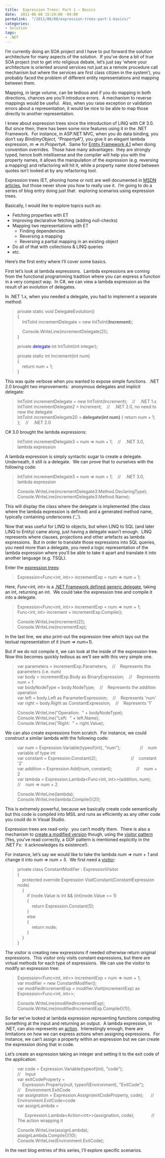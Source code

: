 ```yaml
---
title:  Expression Trees: Part 1 – Basics
date:  2011-06-08 15:24:00 -04:00
permalink:  "/2011/06/08/expression-trees-part-1-basics/"
categories:
- Solution
tags:
- .NET
---
```

<p>I’m currently doing an SOA project and I have to put forward the solution architecture for many aspects of the solution.&#160; If you’ve done a bit of true SOA project (not to get into religious debate, let’s just say ‘where your architecture is oriented around services not just as a remote procedure call mechanism but where the services are first class citizen in the system’), you probably faced the problem of different entity representations and mapping between them.</p>  <p>Mapping, in large volume, can be tedious and if you do mapping in both directions, chances are you’ll introduce errors.&#160; A mechanism to reverse mappings would be useful.&#160; Also, when you raise exception or validation errors about a representation, it would be nice to be able to map those directly to another representation.</p>  <p>I knew about expression trees since the introduction of LINQ with C# 3.0.&#160; But since then, there has been some nice features using it in the .NET Framework.&#160; For instance, in ASP.NET MVC, when you do data binding, you don’t say <em>Bind(myObject, “PropertyA”)</em>, you give it an elegant lambda expression, <em>m =&gt; m.PropertyA</em>.&#160; Same for <a href="http://vincentlauzon.wordpress.com/2011/04/21/entity-framework-4-1-series/">Entity Framework 4.1</a> when doing convention overrides.&#160; Those have many advantages:&#160; they are strongly typed, hence both intellisense and the compiler will help you with the property names, it allows the manipulation of the expression (e.g. reversing a mapping) and refactoring will hit it, while a property name stored between quotes isn’t looked at by any refactoring tool.</p>  <p>Expression trees (ET, phoning home or not) are well documented in <a href="http://msdn.microsoft.com/en-us/library/bb397951.aspx">MSDN articles</a>, but those never show you how to really use it.&#160; I’m going to do a series of blog entry doing just that:&#160; exploring scenarios using expression trees.</p>  <p>Basically, I would like to explore topics such as:</p>  <ul>   <li>Fetching properties with ET </li>    <li>Improving declarative fetching (adding null-checks) </li>    <li>Mapping two representations with ET      <ul>       <li>Finding dependencies </li>        <li>Reversing a mapping </li>        <li>Reversing a partial mapping in an existing object </li>     </ul>   </li>    <li>Do all of that with collections &amp; LINQ queries</li>    <li>etc. </li> </ul>  <p>Here’s the first entry where I’ll cover some basics.</p>  <p>First let’s look at lambda expressions.&#160; Lambda expressions are coming&#160; from the functional programming tradition where you can express a function in a very compact way.&#160; In C#, we can view a lambda expression as the result of an evolution of delegates.</p>  <p>In .NET 1.x, when you needed a delegate, you had to implement a separate method:</p>  <blockquote>   <p>private static void DelegateEvolution()      <br />{       <br />&#160;&#160;&#160; IntToInt incrementDelegate = new IntToInt(<strong>Increment</strong>); </p>    <p>&#160;&#160;&#160; Console.WriteLine(incrementDelegate(2));      <br />} </p>    <p>private <font color="#0000ff">delegate</font> int IntToInt(int integer); </p>    <p>private static int Increment(int num)      <br />{       <br />&#160;&#160;&#160; return num + 1;       <br />} </p> </blockquote>  <p>This was quite verbose when you wanted to expose simple functions.&#160; .NET 2.0 brought two improvements:&#160; anonymous delegates and implicit delegate:</p>  <blockquote>   <p>IntToInt incrementDelegate = new IntToInt(Increment);&#160;&#160;&#160; //&#160;&#160;&#160; .NET 1.x      <br />IntToInt incrementDelegate2 = Increment;&#160;&#160;&#160; //&#160;&#160;&#160; .NET 2.0, no need to new the delegate       <br />IntToInt incrementDelegate20 = <strong>delegate(int num)</strong> { return num + 1; };&#160;&#160;&#160; //&#160;&#160;&#160; .NET 2.0 </p> </blockquote>  <p>C# 3.0 brought the lambda expressions:</p>  <blockquote>   <p>IntToInt incrementDelegate3 = num =&gt; num + 1;&#160;&#160;&#160; //&#160;&#160;&#160; .NET 3.0, lambda expression</p> </blockquote>  <p>A lambda expression is simply syntactic sugar to create a delegate.&#160; Underneath, it still is a delegate.&#160; We can prove that to ourselves with the following code:</p>  <blockquote>   <p>IntToInt incrementDelegate3 = num =&gt; num + 1;&#160;&#160;&#160; //&#160;&#160;&#160; .NET 3.0, lambda expression </p>    <p>Console.WriteLine(incrementDelegate3.Method.DeclaringType);      <br />Console.WriteLine(incrementDelegate3.Method.Name); </p> </blockquote>  <p>This will display the class where the delegate is implemented (the class where the lambda expression is defined) and a generated method name, typically containing underscores (‘_’).</p>  <p>Now that was useful for LINQ to objects, but when LINQ to SQL (and later LINQ to Entity) came along, just having a delegate wasn’t enough.&#160; LINQ represents where clauses, projections and other artefacts as lambda expressions.&#160; But in order to translate those expressions into SQL queries, you need more than a delegate, you need a logic representation of the lambda expression where you’ll be able to take it apart and translate it into another language (e.g. TSQL).</p>  <p>Enter the <a href="http://msdn.microsoft.com/en-us/library/bb335710.aspx">expression trees</a>:</p>  <blockquote>   <p>Expression&lt;Func&lt;int, int&gt;&gt; incrementExp = num =&gt; num + 1; </p> </blockquote>  <p>Here, <em>Func&lt;int, int&gt;</em> is a <a href="http://msdn.microsoft.com/en-us/library/bb549151.aspx">.NET Framework defined generic delegate</a>, taking an int, returning an int.&#160; We could take the expression tree and compile it into a delegate.</p>  <blockquote>   <p>Expression&lt;Func&lt;int, int&gt;&gt; incrementExp = num =&gt; num + 1;      <br />Func&lt;int, int&gt; increment = incrementExp.Compile(); </p>    <p>Console.WriteLine(increment(2));      <br />Console.WriteLine(incrementExp); </p> </blockquote>  <p>In the last line, we also print-out the expression tree which lays out the textual representation of it (<em>num =&gt; num+1</em>).</p>  <p>But if we do not compile it, we can look at the inside of the expression tree.&#160; Now this becomes quickly tedious as we’ll see with this very simple one.</p>  <blockquote>   <p>var parameters = incrementExp.Parameters;&#160;&#160;&#160; //&#160;&#160;&#160; Represents the parameters (i.e. num)      <br />var body = incrementExp.Body as BinaryExpression;&#160;&#160;&#160; //&#160;&#160;&#160; Represents num + 1       <br />var bodyNodeType = body.NodeType;&#160;&#160;&#160; //&#160;&#160;&#160; Represents the addition operation       <br />var left = body.Left as ParameterExpression;&#160;&#160;&#160; //&#160;&#160;&#160; Represents 'num'       <br />var right = body.Right as ConstantExpression;&#160;&#160;&#160; //&#160;&#160;&#160; Represents '1' </p>    <p>Console.WriteLine(&quot;Operation:&#160; &quot; + bodyNodeType);      <br />Console.WriteLine(&quot;Left:&#160; &quot; + left.Name);       <br />Console.WriteLine(&quot;Right:&#160; &quot; + right.Value); </p> </blockquote>  <p>We can also create expressions from scratch.&#160; For instance, we could construct a similar lambda with the following code:</p>  <blockquote>   <p>var num = Expression.Variable(typeof(int), &quot;num&quot;);&#160;&#160;&#160;&#160;&#160;&#160;&#160;&#160;&#160;&#160;&#160;&#160;&#160;&#160;&#160; //&#160;&#160;&#160; num variable of type int      <br />var constant = Expression.Constant(2);&#160;&#160;&#160;&#160;&#160;&#160;&#160;&#160;&#160;&#160;&#160;&#160;&#160;&#160;&#160;&#160;&#160;&#160;&#160;&#160;&#160;&#160;&#160;&#160;&#160;&#160;&#160; //&#160;&#160;&#160; constant '2'       <br />var addition = Expression.Add(num, constant);&#160;&#160;&#160;&#160;&#160;&#160;&#160;&#160;&#160;&#160;&#160;&#160;&#160;&#160;&#160;&#160;&#160;&#160;&#160; //&#160;&#160;&#160; num + 2       <br />var lambda = Expression.Lambda&lt;Func&lt;int, int&gt;&gt;(addition, num);&#160;&#160;&#160; //&#160;&#160;&#160; num =&gt; num + 2 </p>    <p>Console.WriteLine(lambda);      <br />Console.WriteLine(lambda.Compile()(2)); </p> </blockquote>  <p>This is extremely powerful, because we basically create code semantically but this code is compiled into MSIL and runs as efficiently as any other code you could do in Visual Studio.</p>  <p>Expression trees are read-only:&#160; you can’t modify them.&#160; There is also a mechanism to <a href="http://msdn.microsoft.com/en-us/library/bb546136.aspx">create a modified version</a> though, using the <a href="http://en.wikipedia.org/wiki/Visitor_pattern">visitor pattern</a> (Yes, you’ve read correctly, a GOF pattern is mentioned explicitly in the .NET Fx:&#160; it acknowledges its existence!).</p>  <p>For instance, let’s say we would like to take the lambda <em>num =&gt; num + 1</em> and change it into <em>num =&gt; num + 5</em>.&#160; We first need a <a href="http://msdn.microsoft.com/en-us/library/system.linq.expressions.expressionvisitor.aspx">visitor</a>:</p>  <blockquote>   <p>private class ConstantModifier : ExpressionVisitor      <br />{       <br />&#160;&#160;&#160; protected override Expression VisitConstant(ConstantExpression node)       <br />&#160;&#160;&#160; {       <br />&#160;&#160;&#160;&#160;&#160;&#160;&#160; if (node.Value is int &amp;&amp; (int)node.Value == 1)       <br />&#160;&#160;&#160;&#160;&#160;&#160;&#160; {       <br />&#160;&#160;&#160;&#160;&#160;&#160;&#160;&#160;&#160;&#160;&#160; return Expression.Constant(5);       <br />&#160;&#160;&#160;&#160;&#160;&#160;&#160; }       <br />&#160;&#160;&#160;&#160;&#160;&#160;&#160; else       <br />&#160;&#160;&#160;&#160;&#160;&#160;&#160; {       <br />&#160;&#160;&#160;&#160;&#160;&#160;&#160;&#160;&#160;&#160;&#160; return node;       <br />&#160;&#160;&#160;&#160;&#160;&#160;&#160; }       <br />&#160;&#160;&#160; }       <br />} </p> </blockquote>  <p>The visitor is creating new expressions if needed otherwise return original expressions.&#160; This visitor only visits constant expressions, but there are virtual methods for each type of expressions.&#160; We can use the visitor to modify an expression tree:</p>  <blockquote>   <p>Expression&lt;Func&lt;int, int&gt;&gt; incrementExp = num =&gt; num + 1;      <br />var modifier = new ConstantModifier();       <br />var modifiedIncrementExp = modifier.Visit(incrementExp) as Expression&lt;Func&lt;int, int&gt;&gt;; </p>    <p>Console.WriteLine(modifiedIncrementExp);      <br />Console.WriteLine(modifiedIncrementExp.Compile()(1)); </p> </blockquote>  <p>So far we’ve looked at lambda expression representing functions computing something at the input and returning an output.&#160; A lambda expression, in .NET, can also represents an <a href="http://msdn.microsoft.com/en-us/library/018hxwa8.aspx">action</a>.&#160; Interestingly enough, there are limitations on how we can express actions when assigning expressions.&#160; For instance, we can’t assign a property within an expression but we can create the expression doing that in code.</p>  <p>Let’s create an expression taking an integer and setting it to the exit code of the application:</p>  <blockquote>   <p>var code = Expression.Variable(typeof(int), &quot;code&quot;);&#160;&#160;&#160;&#160;&#160;&#160;&#160;&#160;&#160;&#160;&#160;&#160;&#160;&#160;&#160;&#160;&#160;&#160;&#160;&#160;&#160;&#160;&#160;&#160;&#160;&#160;&#160; //&#160;&#160;&#160; Input      <br />var exitCodeProperty =       <br />&#160;&#160;&#160; Expression.Property(null, typeof(Environment), &quot;ExitCode&quot;);&#160;&#160;&#160;&#160;&#160;&#160;&#160;&#160; //&#160;&#160;&#160; Environment.ExitCode       <br />var assignation = Expression.Assign(exitCodeProperty, code);&#160;&#160;&#160;&#160;&#160; //&#160;&#160;&#160; Environment.ExitCode=code       <br />var assignLambda =</p>    <p>&#160;&#160;&#160;&#160;&#160; Expression.Lambda&lt;Action&lt;int&gt;&gt;(assignation, code);&#160;&#160;&#160;&#160;&#160;&#160;&#160;&#160;&#160;&#160;&#160;&#160;&#160; //&#160;&#160;&#160; The action wrapping it </p>    <p>Console.WriteLine(assignLambda);      <br />assignLambda.Compile()(10);       <br />Console.WriteLine(Environment.ExitCode);&#160; </p> </blockquote>  <p>In the next blog entries of this series, I’ll explore specific scenarios.</p>